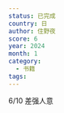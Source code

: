 ```yaml
---
status: 已完成
country: 日
author: 住野夜
score: 6
year: 2024
month: 1
category:
  - 书籍
tags:
---
```

6/10 差强人意
